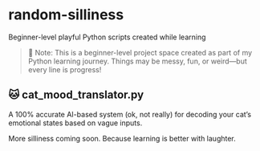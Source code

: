 # random-silliness
Beginner-level playful Python scripts created while learning
> 🧪 Note: This is a beginner-level project space created as part of my Python learning journey. Things may be messy, fun, or weird—but every line is progress!


## 🐱 cat_mood_translator.py

A 100% accurate AI-based system (ok, not really) for decoding your cat’s emotional states based on vague inputs.

More silliness coming soon. Because learning is better with laughter.
